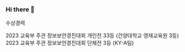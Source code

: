 ### Hi there 👋

수상경력

2023 교육부 주관 정보보안경진대회 개인전 33등 (건양대학교 영재교육원 3등)<br />
2023 교육부 주관 정보보안경진대회 단체전 3등 (KY-A팀)
